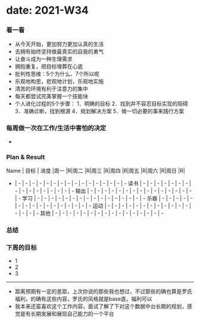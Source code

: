 # date: 2021-W34 

### 看一看
- 从今天开始，更加努力更加认真的生活
- 去拥有始终坚持做最真实的自我的勇气
- 让奋斗成为一种生理需求
- 拥抱重复，把目标埋葬在心底
- 批判性思维：5个为什么、7个所以呢
- 乐观地构思，悲观地计划，乐观地实施
- 清苦的环境有利于注意力的集中
- 每天都尝试完美掌握一个技能块
- 个人进化过程的5个步骤：
	1．明确的目标
	2．找到并不容忍目标实现的阻碍
	3．准确诊断，找到根源
	4．规划解决方案
	5．做一切必要的事来践行方案

### 每周做一次在工作/生活中害怕的决定
- 

### Plan & Result

Name | 目标 | 进度 |周一 |R|周二 |R|周三 |R|周四 |R|周五 |R|周六 |R|周日 |R|
- | - | - | - | - | - | - | - | - | - | - | - | - | - | - | - | -
读书 | - | - | - | - | - | - | - | - | - | - | - | - | - | - | - | -
输出 | - | - | - | - | - | - | - | - | - | - | - | - | - | - | - | -
学习 | - | - | - | - | - | - | - | - | - | - | - | - | - | - | - | -
乐器 | - | - | - | - | - | - | - | - | - | - | - | - | - | - | - | -
运动 | - | - | - | - | - | - | - | - | - | - | - | - | - | - | - | -
其他 | - | - | - | - | - | - | - | - | - | - | - | - | - | - | - | -

### 总结

### 下周的目标
- 1
- 2
- 3

---


- 距离预期有一定的差距，上次你说的那些我也想过，不过那些的确也算是罗氏福利，的确有这些内容，罗氏的风格就是base底，福利可以
- 我本来还蛮喜欢这个工作内容，面试了解了下对这个数据中台长期的规划，感觉是有长期发展和展现自己能力的一个平台
